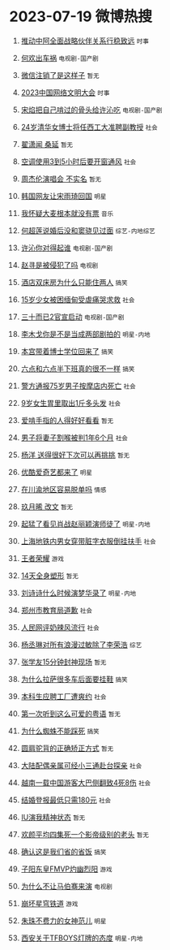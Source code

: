 # 2023-07-19 微博热搜 
1. [推动中阿全面战略伙伴关系行稳致远](https://m.weibo.cn/search?containerid=100103type%3D1%26t%3D10%26q%3D%23%E6%8E%A8%E5%8A%A8%E4%B8%AD%E9%98%BF%E5%85%A8%E9%9D%A2%E6%88%98%E7%95%A5%E4%BC%99%E4%BC%B4%E5%85%B3%E7%B3%BB%E8%A1%8C%E7%A8%B3%E8%87%B4%E8%BF%9C%23&stream_entry_id=51&isnewpage=1&extparam=seat%3D1%26filter_type%3Drealtimehot%26cate%3D10103%26dgr%3D0%26stream_entry_id%3D51%26pos%3D0%26c_type%3D51%26display_time%3D1689697912%26pre_seqid%3D1689697912681027351197&luicode=10000011&lfid=106003type%3D25%26t%3D3%26disable_hot%3D1%26filter_type%3Drealtimehot) `时事` 

2. [何欢出车祸](https://m.weibo.cn/search?containerid=100103type%3D1%26t%3D10%26q%3D%23%E4%BD%95%E6%AC%A2%E5%87%BA%E8%BD%A6%E7%A5%B8%23&stream_entry_id=31&isnewpage=1&extparam=seat%3D1%26lcate%3D5001%26realpos%3D1%26c_type%3D31%26filter_type%3Drealtimehot%26dgr%3D0%26q%3D%2523%25E4%25BD%2595%25E6%25AC%25A2%25E5%2587%25BA%25E8%25BD%25A6%25E7%25A5%25B8%2523%26pos%3D0%26band_rank%3D1%26stream_entry_id%3D31%26cate%3D5001%26flag%3D2%26display_time%3D1689697912%26pre_seqid%3D1689697912681027351197&luicode=10000011&lfid=106003type%3D25%26t%3D3%26disable_hot%3D1%26filter_type%3Drealtimehot) `电视剧-国产剧` 

3. [微信注销了是这样子](https://m.weibo.cn/search?containerid=100103type%3D1%26t%3D10%26q%3D%23%E5%BE%AE%E4%BF%A1%E6%B3%A8%E9%94%80%E4%BA%86%E6%98%AF%E8%BF%99%E6%A0%B7%E5%AD%90%23&stream_entry_id=31&isnewpage=1&extparam=seat%3D1%26lcate%3D5001%26realpos%3D2%26c_type%3D31%26filter_type%3Drealtimehot%26dgr%3D0%26q%3D%2523%25E5%25BE%25AE%25E4%25BF%25A1%25E6%25B3%25A8%25E9%2594%2580%25E4%25BA%2586%25E6%2598%25AF%25E8%25BF%2599%25E6%25A0%25B7%25E5%25AD%2590%2523%26pos%3D1%26band_rank%3D2%26stream_entry_id%3D31%26cate%3D5001%26flag%3D16%26display_time%3D1689697912%26pre_seqid%3D1689697912681027351197&luicode=10000011&lfid=106003type%3D25%26t%3D3%26disable_hot%3D1%26filter_type%3Drealtimehot) `暂无` 

4. [2023中国网络文明大会](https://m.weibo.cn/search?containerid=100103type%3D1%26t%3D10%26q%3D%232023%E4%B8%AD%E5%9B%BD%E7%BD%91%E7%BB%9C%E6%96%87%E6%98%8E%E5%A4%A7%E4%BC%9A%23&stream_entry_id=31&isnewpage=1&extparam=seat%3D1%26lcate%3D5001%26realpos%3D3%26c_type%3D31%26filter_type%3Drealtimehot%26dgr%3D0%26q%3D%25232023%25E4%25B8%25AD%25E5%259B%25BD%25E7%25BD%2591%25E7%25BB%259C%25E6%2596%2587%25E6%2598%258E%25E5%25A4%25A7%25E4%25BC%259A%2523%26pos%3D2%26band_rank%3D3%26stream_entry_id%3D31%26cate%3D5001%26flag%3D0%26display_time%3D1689697912%26pre_seqid%3D1689697912681027351197&luicode=10000011&lfid=106003type%3D25%26t%3D3%26disable_hot%3D1%26filter_type%3Drealtimehot) `时事` 

5. [宋焰把自己啃过的骨头给许沁吃](https://m.weibo.cn/search?containerid=100103type%3D1%26t%3D10%26q%3D%23%E5%AE%8B%E7%84%B0%E6%8A%8A%E8%87%AA%E5%B7%B1%E5%95%83%E8%BF%87%E7%9A%84%E9%AA%A8%E5%A4%B4%E7%BB%99%E8%AE%B8%E6%B2%81%E5%90%83%23&stream_entry_id=31&isnewpage=1&extparam=seat%3D1%26lcate%3D5001%26realpos%3D4%26c_type%3D31%26filter_type%3Drealtimehot%26dgr%3D0%26q%3D%2523%25E5%25AE%258B%25E7%2584%25B0%25E6%258A%258A%25E8%2587%25AA%25E5%25B7%25B1%25E5%2595%2583%25E8%25BF%2587%25E7%259A%2584%25E9%25AA%25A8%25E5%25A4%25B4%25E7%25BB%2599%25E8%25AE%25B8%25E6%25B2%2581%25E5%2590%2583%2523%26pos%3D3%26band_rank%3D4%26stream_entry_id%3D31%26cate%3D5001%26flag%3D0%26display_time%3D1689697912%26pre_seqid%3D1689697912681027351197&luicode=10000011&lfid=106003type%3D25%26t%3D3%26disable_hot%3D1%26filter_type%3Drealtimehot) `电视剧-国产剧` 

6. [24岁清华女博士将任西工大准聘副教授](https://m.weibo.cn/search?containerid=100103type%3D1%26t%3D10%26q%3D%2324%E5%B2%81%E6%B8%85%E5%8D%8E%E5%A5%B3%E5%8D%9A%E5%A3%AB%E5%B0%86%E4%BB%BB%E8%A5%BF%E5%B7%A5%E5%A4%A7%E5%87%86%E8%81%98%E5%89%AF%E6%95%99%E6%8E%88%23&stream_entry_id=31&isnewpage=1&extparam=seat%3D1%26lcate%3D5001%26realpos%3D5%26c_type%3D31%26filter_type%3Drealtimehot%26dgr%3D0%26q%3D%252324%25E5%25B2%2581%25E6%25B8%2585%25E5%258D%258E%25E5%25A5%25B3%25E5%258D%259A%25E5%25A3%25AB%25E5%25B0%2586%25E4%25BB%25BB%25E8%25A5%25BF%25E5%25B7%25A5%25E5%25A4%25A7%25E5%2587%2586%25E8%2581%2598%25E5%2589%25AF%25E6%2595%2599%25E6%258E%2588%2523%26pos%3D4%26band_rank%3D5%26stream_entry_id%3D31%26cate%3D5001%26flag%3D1%26display_time%3D1689697912%26pre_seqid%3D1689697912681027351197&luicode=10000011&lfid=106003type%3D25%26t%3D3%26disable_hot%3D1%26filter_type%3Drealtimehot) `社会` 

7. [翟潇闻 桑延](https://m.weibo.cn/search?containerid=100103type%3D1%26t%3D10%26q%3D%E7%BF%9F%E6%BD%87%E9%97%BB+%E6%A1%91%E5%BB%B6&stream_entry_id=31&isnewpage=1&extparam=seat%3D1%26lcate%3D5001%26realpos%3D6%26c_type%3D31%26filter_type%3Drealtimehot%26dgr%3D0%26q%3D%25E7%25BF%259F%25E6%25BD%2587%25E9%2597%25BB%2520%25E6%25A1%2591%25E5%25BB%25B6%26pos%3D5%26band_rank%3D6%26stream_entry_id%3D31%26cate%3D5001%26flag%3D2%26display_time%3D1689697912%26pre_seqid%3D1689697912681027351197&luicode=10000011&lfid=106003type%3D25%26t%3D3%26disable_hot%3D1%26filter_type%3Drealtimehot) `暂无` 

8. [空调使用3到5小时后要开窗通风](https://m.weibo.cn/search?containerid=100103type%3D1%26t%3D10%26q%3D%23%E7%A9%BA%E8%B0%83%E4%BD%BF%E7%94%A83%E5%88%B05%E5%B0%8F%E6%97%B6%E5%90%8E%E8%A6%81%E5%BC%80%E7%AA%97%E9%80%9A%E9%A3%8E%23&stream_entry_id=31&isnewpage=1&extparam=seat%3D1%26lcate%3D5001%26realpos%3D7%26c_type%3D31%26filter_type%3Drealtimehot%26dgr%3D0%26q%3D%2523%25E7%25A9%25BA%25E8%25B0%2583%25E4%25BD%25BF%25E7%2594%25A83%25E5%2588%25B05%25E5%25B0%258F%25E6%2597%25B6%25E5%2590%258E%25E8%25A6%2581%25E5%25BC%2580%25E7%25AA%2597%25E9%2580%259A%25E9%25A3%258E%2523%26pos%3D6%26band_rank%3D7%26stream_entry_id%3D31%26cate%3D5001%26flag%3D1%26display_time%3D1689697912%26pre_seqid%3D1689697912681027351197&luicode=10000011&lfid=106003type%3D25%26t%3D3%26disable_hot%3D1%26filter_type%3Drealtimehot) `社会` 

9. [周杰伦演唱会 不实名](https://m.weibo.cn/search?containerid=100103type%3D1%26t%3D10%26q%3D%E5%91%A8%E6%9D%B0%E4%BC%A6%E6%BC%94%E5%94%B1%E4%BC%9A+%E4%B8%8D%E5%AE%9E%E5%90%8D&stream_entry_id=31&isnewpage=1&extparam=seat%3D1%26lcate%3D5001%26realpos%3D8%26c_type%3D31%26filter_type%3Drealtimehot%26dgr%3D0%26q%3D%25E5%2591%25A8%25E6%259D%25B0%25E4%25BC%25A6%25E6%25BC%2594%25E5%2594%25B1%25E4%25BC%259A%2520%25E4%25B8%258D%25E5%25AE%259E%25E5%2590%258D%26pos%3D7%26band_rank%3D8%26stream_entry_id%3D31%26cate%3D5001%26flag%3D0%26display_time%3D1689697912%26pre_seqid%3D1689697912681027351197&luicode=10000011&lfid=106003type%3D25%26t%3D3%26disable_hot%3D1%26filter_type%3Drealtimehot) `暂无` 

10. [韩国网友让宋雨琦回国](https://m.weibo.cn/search?containerid=100103type%3D1%26t%3D10%26q%3D%23%E9%9F%A9%E5%9B%BD%E7%BD%91%E5%8F%8B%E8%AE%A9%E5%AE%8B%E9%9B%A8%E7%90%A6%E5%9B%9E%E5%9B%BD%23&stream_entry_id=31&isnewpage=1&extparam=seat%3D1%26lcate%3D5001%26realpos%3D9%26c_type%3D31%26filter_type%3Drealtimehot%26dgr%3D0%26q%3D%2523%25E9%259F%25A9%25E5%259B%25BD%25E7%25BD%2591%25E5%258F%258B%25E8%25AE%25A9%25E5%25AE%258B%25E9%259B%25A8%25E7%2590%25A6%25E5%259B%259E%25E5%259B%25BD%2523%26pos%3D8%26band_rank%3D9%26stream_entry_id%3D31%26cate%3D5001%26flag%3D0%26display_time%3D1689697912%26pre_seqid%3D1689697912681027351197&luicode=10000011&lfid=106003type%3D25%26t%3D3%26disable_hot%3D1%26filter_type%3Drealtimehot) `明星` 

11. [我怀疑大麦根本就没有票](https://m.weibo.cn/search?containerid=100103type%3D1%26t%3D10%26q%3D%23%E6%88%91%E6%80%80%E7%96%91%E5%A4%A7%E9%BA%A6%E6%A0%B9%E6%9C%AC%E5%B0%B1%E6%B2%A1%E6%9C%89%E7%A5%A8%23&stream_entry_id=31&isnewpage=1&extparam=seat%3D1%26lcate%3D5001%26realpos%3D10%26c_type%3D31%26filter_type%3Drealtimehot%26dgr%3D0%26q%3D%2523%25E6%2588%2591%25E6%2580%2580%25E7%2596%2591%25E5%25A4%25A7%25E9%25BA%25A6%25E6%25A0%25B9%25E6%259C%25AC%25E5%25B0%25B1%25E6%25B2%25A1%25E6%259C%2589%25E7%25A5%25A8%2523%26pos%3D9%26band_rank%3D10%26stream_entry_id%3D31%26cate%3D5001%26flag%3D0%26display_time%3D1689697912%26pre_seqid%3D1689697912681027351197&luicode=10000011&lfid=106003type%3D25%26t%3D3%26disable_hot%3D1%26filter_type%3Drealtimehot) `音乐` 

12. [何超莲说婚后没和窦骁见过面](https://m.weibo.cn/search?containerid=100103type%3D1%26t%3D10%26q%3D%23%E4%BD%95%E8%B6%85%E8%8E%B2%E8%AF%B4%E5%A9%9A%E5%90%8E%E6%B2%A1%E5%92%8C%E7%AA%A6%E9%AA%81%E8%A7%81%E8%BF%87%E9%9D%A2%23&stream_entry_id=31&isnewpage=1&extparam=seat%3D1%26lcate%3D5001%26realpos%3D11%26c_type%3D31%26filter_type%3Drealtimehot%26dgr%3D0%26q%3D%2523%25E4%25BD%2595%25E8%25B6%2585%25E8%258E%25B2%25E8%25AF%25B4%25E5%25A9%259A%25E5%2590%258E%25E6%25B2%25A1%25E5%2592%258C%25E7%25AA%25A6%25E9%25AA%2581%25E8%25A7%2581%25E8%25BF%2587%25E9%259D%25A2%2523%26pos%3D10%26band_rank%3D11%26stream_entry_id%3D31%26cate%3D5001%26flag%3D2%26display_time%3D1689697912%26pre_seqid%3D1689697912681027351197&luicode=10000011&lfid=106003type%3D25%26t%3D3%26disable_hot%3D1%26filter_type%3Drealtimehot) `综艺-内地综艺` 

13. [许沁你对得起谁](https://m.weibo.cn/search?containerid=100103type%3D1%26t%3D10%26q%3D%23%E8%AE%B8%E6%B2%81%E4%BD%A0%E5%AF%B9%E5%BE%97%E8%B5%B7%E8%B0%81%23&stream_entry_id=31&isnewpage=1&extparam=seat%3D1%26lcate%3D5001%26realpos%3D12%26c_type%3D31%26filter_type%3Drealtimehot%26dgr%3D0%26q%3D%2523%25E8%25AE%25B8%25E6%25B2%2581%25E4%25BD%25A0%25E5%25AF%25B9%25E5%25BE%2597%25E8%25B5%25B7%25E8%25B0%2581%2523%26pos%3D11%26band_rank%3D12%26stream_entry_id%3D31%26cate%3D5001%26flag%3D1%26display_time%3D1689697912%26pre_seqid%3D1689697912681027351197&luicode=10000011&lfid=106003type%3D25%26t%3D3%26disable_hot%3D1%26filter_type%3Drealtimehot) `电视剧-国产剧` 

14. [赵寻是被侵犯了吗](https://m.weibo.cn/search?containerid=100103type%3D1%26t%3D10%26q%3D%23%E8%B5%B5%E5%AF%BB%E6%98%AF%E8%A2%AB%E4%BE%B5%E7%8A%AF%E4%BA%86%E5%90%97%23&stream_entry_id=31&isnewpage=1&extparam=seat%3D1%26lcate%3D5001%26realpos%3D13%26c_type%3D31%26filter_type%3Drealtimehot%26dgr%3D0%26q%3D%2523%25E8%25B5%25B5%25E5%25AF%25BB%25E6%2598%25AF%25E8%25A2%25AB%25E4%25BE%25B5%25E7%258A%25AF%25E4%25BA%2586%25E5%2590%2597%2523%26pos%3D12%26band_rank%3D13%26stream_entry_id%3D31%26cate%3D5001%26flag%3D1%26display_time%3D1689697912%26pre_seqid%3D1689697912681027351197&luicode=10000011&lfid=106003type%3D25%26t%3D3%26disable_hot%3D1%26filter_type%3Drealtimehot) `电视剧` 

15. [酒店双床房为什么只能住两人](https://m.weibo.cn/search?containerid=100103type%3D1%26t%3D10%26q%3D%23%E9%85%92%E5%BA%97%E5%8F%8C%E5%BA%8A%E6%88%BF%E4%B8%BA%E4%BB%80%E4%B9%88%E5%8F%AA%E8%83%BD%E4%BD%8F%E4%B8%A4%E4%BA%BA%23&stream_entry_id=31&isnewpage=1&extparam=seat%3D1%26lcate%3D5001%26realpos%3D14%26c_type%3D31%26filter_type%3Drealtimehot%26dgr%3D0%26q%3D%2523%25E9%2585%2592%25E5%25BA%2597%25E5%258F%258C%25E5%25BA%258A%25E6%2588%25BF%25E4%25B8%25BA%25E4%25BB%2580%25E4%25B9%2588%25E5%258F%25AA%25E8%2583%25BD%25E4%25BD%258F%25E4%25B8%25A4%25E4%25BA%25BA%2523%26pos%3D13%26band_rank%3D14%26stream_entry_id%3D31%26cate%3D5001%26flag%3D0%26display_time%3D1689697912%26pre_seqid%3D1689697912681027351197&luicode=10000011&lfid=106003type%3D25%26t%3D3%26disable_hot%3D1%26filter_type%3Drealtimehot) `搞笑` 

16. [15岁少女被困缅甸受虐痛哭求救](https://m.weibo.cn/search?containerid=100103type%3D1%26t%3D10%26q%3D%2315%E5%B2%81%E5%B0%91%E5%A5%B3%E8%A2%AB%E5%9B%B0%E7%BC%85%E7%94%B8%E5%8F%97%E8%99%90%E7%97%9B%E5%93%AD%E6%B1%82%E6%95%91%23&stream_entry_id=31&isnewpage=1&extparam=seat%3D1%26lcate%3D5001%26realpos%3D15%26c_type%3D31%26filter_type%3Drealtimehot%26dgr%3D0%26q%3D%252315%25E5%25B2%2581%25E5%25B0%2591%25E5%25A5%25B3%25E8%25A2%25AB%25E5%259B%25B0%25E7%25BC%2585%25E7%2594%25B8%25E5%258F%2597%25E8%2599%2590%25E7%2597%259B%25E5%2593%25AD%25E6%25B1%2582%25E6%2595%2591%2523%26pos%3D14%26band_rank%3D15%26stream_entry_id%3D31%26cate%3D5001%26flag%3D0%26display_time%3D1689697912%26pre_seqid%3D1689697912681027351197&luicode=10000011&lfid=106003type%3D25%26t%3D3%26disable_hot%3D1%26filter_type%3Drealtimehot) `社会` 

17. [三十而已2官宣启动](https://m.weibo.cn/search?containerid=100103type%3D1%26t%3D10%26q%3D%23%E4%B8%89%E5%8D%81%E8%80%8C%E5%B7%B22%E5%AE%98%E5%AE%A3%E5%90%AF%E5%8A%A8%23&stream_entry_id=31&isnewpage=1&extparam=seat%3D1%26lcate%3D5001%26realpos%3D16%26c_type%3D31%26filter_type%3Drealtimehot%26dgr%3D0%26q%3D%2523%25E4%25B8%2589%25E5%258D%2581%25E8%2580%258C%25E5%25B7%25B22%25E5%25AE%2598%25E5%25AE%25A3%25E5%2590%25AF%25E5%258A%25A8%2523%26pos%3D15%26band_rank%3D16%26stream_entry_id%3D31%26cate%3D5001%26flag%3D1%26display_time%3D1689697912%26pre_seqid%3D1689697912681027351197&luicode=10000011&lfid=106003type%3D25%26t%3D3%26disable_hot%3D1%26filter_type%3Drealtimehot) `电视剧-国产剧` 

18. [李木戈你是不是当成两部剧拍的](https://m.weibo.cn/search?containerid=100103type%3D1%26t%3D10%26q%3D%23%E6%9D%8E%E6%9C%A8%E6%88%88%E4%BD%A0%E6%98%AF%E4%B8%8D%E6%98%AF%E5%BD%93%E6%88%90%E4%B8%A4%E9%83%A8%E5%89%A7%E6%8B%8D%E7%9A%84%23&stream_entry_id=31&isnewpage=1&extparam=seat%3D1%26lcate%3D5001%26realpos%3D17%26c_type%3D31%26filter_type%3Drealtimehot%26dgr%3D0%26q%3D%2523%25E6%259D%258E%25E6%259C%25A8%25E6%2588%2588%25E4%25BD%25A0%25E6%2598%25AF%25E4%25B8%258D%25E6%2598%25AF%25E5%25BD%2593%25E6%2588%2590%25E4%25B8%25A4%25E9%2583%25A8%25E5%2589%25A7%25E6%258B%258D%25E7%259A%2584%2523%26pos%3D16%26band_rank%3D17%26stream_entry_id%3D31%26cate%3D5001%26flag%3D0%26display_time%3D1689697912%26pre_seqid%3D1689697912681027351197&luicode=10000011&lfid=106003type%3D25%26t%3D3%26disable_hot%3D1%26filter_type%3Drealtimehot) `明星-内地` 

19. [本宫带着博士学位回来了](https://m.weibo.cn/search?containerid=100103type%3D1%26t%3D10%26q%3D%23%E6%9C%AC%E5%AE%AB%E5%B8%A6%E7%9D%80%E5%8D%9A%E5%A3%AB%E5%AD%A6%E4%BD%8D%E5%9B%9E%E6%9D%A5%E4%BA%86%23&stream_entry_id=31&isnewpage=1&extparam=seat%3D1%26lcate%3D5001%26realpos%3D18%26c_type%3D31%26filter_type%3Drealtimehot%26dgr%3D0%26q%3D%2523%25E6%259C%25AC%25E5%25AE%25AB%25E5%25B8%25A6%25E7%259D%2580%25E5%258D%259A%25E5%25A3%25AB%25E5%25AD%25A6%25E4%25BD%258D%25E5%259B%259E%25E6%259D%25A5%25E4%25BA%2586%2523%26pos%3D17%26band_rank%3D18%26stream_entry_id%3D31%26cate%3D5001%26flag%3D1%26display_time%3D1689697912%26pre_seqid%3D1689697912681027351197&luicode=10000011&lfid=106003type%3D25%26t%3D3%26disable_hot%3D1%26filter_type%3Drealtimehot) `搞笑` 

20. [六点和六点半下班真的很不一样](https://m.weibo.cn/search?containerid=100103type%3D1%26t%3D10%26q%3D%23%E5%85%AD%E7%82%B9%E5%92%8C%E5%85%AD%E7%82%B9%E5%8D%8A%E4%B8%8B%E7%8F%AD%E7%9C%9F%E7%9A%84%E5%BE%88%E4%B8%8D%E4%B8%80%E6%A0%B7%23&stream_entry_id=31&isnewpage=1&extparam=seat%3D1%26lcate%3D5001%26realpos%3D19%26c_type%3D31%26filter_type%3Drealtimehot%26dgr%3D0%26q%3D%2523%25E5%2585%25AD%25E7%2582%25B9%25E5%2592%258C%25E5%2585%25AD%25E7%2582%25B9%25E5%258D%258A%25E4%25B8%258B%25E7%258F%25AD%25E7%259C%259F%25E7%259A%2584%25E5%25BE%2588%25E4%25B8%258D%25E4%25B8%2580%25E6%25A0%25B7%2523%26pos%3D18%26band_rank%3D19%26stream_entry_id%3D31%26cate%3D5001%26flag%3D0%26display_time%3D1689697912%26pre_seqid%3D1689697912681027351197&luicode=10000011&lfid=106003type%3D25%26t%3D3%26disable_hot%3D1%26filter_type%3Drealtimehot) `搞笑` 

21. [警方通报75岁男子按摩店内死亡](https://m.weibo.cn/search?containerid=100103type%3D1%26t%3D10%26q%3D%23%E8%AD%A6%E6%96%B9%E9%80%9A%E6%8A%A575%E5%B2%81%E7%94%B7%E5%AD%90%E6%8C%89%E6%91%A9%E5%BA%97%E5%86%85%E6%AD%BB%E4%BA%A1%23&stream_entry_id=31&isnewpage=1&extparam=seat%3D1%26lcate%3D5001%26realpos%3D20%26c_type%3D31%26filter_type%3Drealtimehot%26dgr%3D0%26q%3D%2523%25E8%25AD%25A6%25E6%2596%25B9%25E9%2580%259A%25E6%258A%25A575%25E5%25B2%2581%25E7%2594%25B7%25E5%25AD%2590%25E6%258C%2589%25E6%2591%25A9%25E5%25BA%2597%25E5%2586%2585%25E6%25AD%25BB%25E4%25BA%25A1%2523%26pos%3D19%26band_rank%3D20%26stream_entry_id%3D31%26cate%3D5001%26flag%3D0%26display_time%3D1689697912%26pre_seqid%3D1689697912681027351197&luicode=10000011&lfid=106003type%3D25%26t%3D3%26disable_hot%3D1%26filter_type%3Drealtimehot) `社会` 

22. [9岁女生胃里取出1斤多头发](https://m.weibo.cn/search?containerid=100103type%3D1%26t%3D10%26q%3D%239%E5%B2%81%E5%A5%B3%E7%94%9F%E8%83%83%E9%87%8C%E5%8F%96%E5%87%BA1%E6%96%A4%E5%A4%9A%E5%A4%B4%E5%8F%91%23&stream_entry_id=31&isnewpage=1&extparam=seat%3D1%26lcate%3D5001%26realpos%3D21%26c_type%3D31%26filter_type%3Drealtimehot%26dgr%3D0%26q%3D%25239%25E5%25B2%2581%25E5%25A5%25B3%25E7%2594%259F%25E8%2583%2583%25E9%2587%258C%25E5%258F%2596%25E5%2587%25BA1%25E6%2596%25A4%25E5%25A4%259A%25E5%25A4%25B4%25E5%258F%2591%2523%26pos%3D20%26band_rank%3D21%26stream_entry_id%3D31%26cate%3D5001%26flag%3D0%26display_time%3D1689697912%26pre_seqid%3D1689697912681027351197&luicode=10000011&lfid=106003type%3D25%26t%3D3%26disable_hot%3D1%26filter_type%3Drealtimehot) `社会` 

23. [爱啃手指的人得好好看看](https://m.weibo.cn/search?containerid=100103type%3D1%26t%3D10%26q%3D%E7%88%B1%E5%95%83%E6%89%8B%E6%8C%87%E7%9A%84%E4%BA%BA%E5%BE%97%E5%A5%BD%E5%A5%BD%E7%9C%8B%E7%9C%8B&stream_entry_id=31&isnewpage=1&extparam=seat%3D1%26lcate%3D5001%26realpos%3D22%26c_type%3D31%26filter_type%3Drealtimehot%26dgr%3D0%26q%3D%25E7%2588%25B1%25E5%2595%2583%25E6%2589%258B%25E6%258C%2587%25E7%259A%2584%25E4%25BA%25BA%25E5%25BE%2597%25E5%25A5%25BD%25E5%25A5%25BD%25E7%259C%258B%25E7%259C%258B%26pos%3D21%26band_rank%3D22%26stream_entry_id%3D31%26cate%3D5001%26flag%3D1%26display_time%3D1689697912%26pre_seqid%3D1689697912681027351197&luicode=10000011&lfid=106003type%3D25%26t%3D3%26disable_hot%3D1%26filter_type%3Drealtimehot) `暂无` 

24. [男子将妻子割喉被判1年6个月](https://m.weibo.cn/search?containerid=100103type%3D1%26t%3D10%26q%3D%23%E7%94%B7%E5%AD%90%E5%B0%86%E5%A6%BB%E5%AD%90%E5%89%B2%E5%96%89%E8%A2%AB%E5%88%A41%E5%B9%B46%E4%B8%AA%E6%9C%88%23&stream_entry_id=31&isnewpage=1&extparam=seat%3D1%26lcate%3D5001%26realpos%3D23%26c_type%3D31%26filter_type%3Drealtimehot%26dgr%3D0%26q%3D%2523%25E7%2594%25B7%25E5%25AD%2590%25E5%25B0%2586%25E5%25A6%25BB%25E5%25AD%2590%25E5%2589%25B2%25E5%2596%2589%25E8%25A2%25AB%25E5%2588%25A41%25E5%25B9%25B46%25E4%25B8%25AA%25E6%259C%2588%2523%26pos%3D22%26band_rank%3D23%26stream_entry_id%3D31%26cate%3D5001%26flag%3D0%26display_time%3D1689697912%26pre_seqid%3D1689697912681027351197&luicode=10000011&lfid=106003type%3D25%26t%3D3%26disable_hot%3D1%26filter_type%3Drealtimehot) `社会` 

25. [杨洋 送得很好下次可以再挑挑](https://m.weibo.cn/search?containerid=100103type%3D1%26t%3D10%26q%3D%E6%9D%A8%E6%B4%8B+%E9%80%81%E5%BE%97%E5%BE%88%E5%A5%BD%E4%B8%8B%E6%AC%A1%E5%8F%AF%E4%BB%A5%E5%86%8D%E6%8C%91%E6%8C%91&stream_entry_id=31&isnewpage=1&extparam=seat%3D1%26lcate%3D5001%26realpos%3D24%26c_type%3D31%26filter_type%3Drealtimehot%26dgr%3D0%26q%3D%25E6%259D%25A8%25E6%25B4%258B%2520%25E9%2580%2581%25E5%25BE%2597%25E5%25BE%2588%25E5%25A5%25BD%25E4%25B8%258B%25E6%25AC%25A1%25E5%258F%25AF%25E4%25BB%25A5%25E5%2586%258D%25E6%258C%2591%25E6%258C%2591%26pos%3D23%26band_rank%3D24%26stream_entry_id%3D31%26cate%3D5001%26flag%3D0%26display_time%3D1689697912%26pre_seqid%3D1689697912681027351197&luicode=10000011&lfid=106003type%3D25%26t%3D3%26disable_hot%3D1%26filter_type%3Drealtimehot) `暂无` 

26. [优酷爱奇艺都来了](https://m.weibo.cn/search?containerid=100103type%3D1%26t%3D10%26q%3D%23%E4%BC%98%E9%85%B7%E7%88%B1%E5%A5%87%E8%89%BA%E9%83%BD%E6%9D%A5%E4%BA%86%23&stream_entry_id=31&isnewpage=1&extparam=seat%3D1%26lcate%3D5001%26realpos%3D25%26c_type%3D31%26filter_type%3Drealtimehot%26dgr%3D0%26q%3D%2523%25E4%25BC%2598%25E9%2585%25B7%25E7%2588%25B1%25E5%25A5%2587%25E8%2589%25BA%25E9%2583%25BD%25E6%259D%25A5%25E4%25BA%2586%2523%26pos%3D24%26band_rank%3D25%26stream_entry_id%3D31%26cate%3D5001%26flag%3D0%26display_time%3D1689697912%26pre_seqid%3D1689697912681027351197&luicode=10000011&lfid=106003type%3D25%26t%3D3%26disable_hot%3D1%26filter_type%3Drealtimehot) `明星` 

27. [在川渝地区容易脱单吗](https://m.weibo.cn/search?containerid=100103type%3D1%26t%3D10%26q%3D%23%E5%9C%A8%E5%B7%9D%E6%B8%9D%E5%9C%B0%E5%8C%BA%E5%AE%B9%E6%98%93%E8%84%B1%E5%8D%95%E5%90%97%23&stream_entry_id=31&isnewpage=1&extparam=seat%3D1%26lcate%3D5001%26realpos%3D26%26c_type%3D31%26filter_type%3Drealtimehot%26dgr%3D0%26q%3D%2523%25E5%259C%25A8%25E5%25B7%259D%25E6%25B8%259D%25E5%259C%25B0%25E5%258C%25BA%25E5%25AE%25B9%25E6%2598%2593%25E8%2584%25B1%25E5%258D%2595%25E5%2590%2597%2523%26pos%3D25%26band_rank%3D26%26stream_entry_id%3D31%26cate%3D5001%26flag%3D1%26display_time%3D1689697912%26pre_seqid%3D1689697912681027351197&luicode=10000011&lfid=106003type%3D25%26t%3D3%26disable_hot%3D1%26filter_type%3Drealtimehot) `情感` 

28. [玖月晞 改文](https://m.weibo.cn/search?containerid=100103type%3D1%26t%3D10%26q%3D%E7%8E%96%E6%9C%88%E6%99%9E+%E6%94%B9%E6%96%87&stream_entry_id=31&isnewpage=1&extparam=seat%3D1%26lcate%3D5001%26realpos%3D27%26c_type%3D31%26filter_type%3Drealtimehot%26dgr%3D0%26q%3D%25E7%258E%2596%25E6%259C%2588%25E6%2599%259E%2520%25E6%2594%25B9%25E6%2596%2587%26pos%3D26%26band_rank%3D27%26stream_entry_id%3D31%26cate%3D5001%26flag%3D0%26display_time%3D1689697912%26pre_seqid%3D1689697912681027351197&luicode=10000011&lfid=106003type%3D25%26t%3D3%26disable_hot%3D1%26filter_type%3Drealtimehot) `暂无` 

29. [起猛了看见肖战赵丽颖演师徒了](https://m.weibo.cn/search?containerid=100103type%3D1%26t%3D10%26q%3D%23%E8%B5%B7%E7%8C%9B%E4%BA%86%E7%9C%8B%E8%A7%81%E8%82%96%E6%88%98%E8%B5%B5%E4%B8%BD%E9%A2%96%E6%BC%94%E5%B8%88%E5%BE%92%E4%BA%86%23&stream_entry_id=31&isnewpage=1&extparam=seat%3D1%26lcate%3D5001%26realpos%3D28%26c_type%3D31%26filter_type%3Drealtimehot%26dgr%3D0%26q%3D%2523%25E8%25B5%25B7%25E7%258C%259B%25E4%25BA%2586%25E7%259C%258B%25E8%25A7%2581%25E8%2582%2596%25E6%2588%2598%25E8%25B5%25B5%25E4%25B8%25BD%25E9%25A2%2596%25E6%25BC%2594%25E5%25B8%2588%25E5%25BE%2592%25E4%25BA%2586%2523%26pos%3D27%26band_rank%3D28%26stream_entry_id%3D31%26cate%3D5001%26flag%3D0%26display_time%3D1689697912%26pre_seqid%3D1689697912681027351197&luicode=10000011&lfid=106003type%3D25%26t%3D3%26disable_hot%3D1%26filter_type%3Drealtimehot) `明星-内地` 

30. [上海地铁内男女穿带脏字衣服倒挂扶手](https://m.weibo.cn/search?containerid=100103type%3D1%26t%3D10%26q%3D%23%E4%B8%8A%E6%B5%B7%E5%9C%B0%E9%93%81%E5%86%85%E7%94%B7%E5%A5%B3%E7%A9%BF%E5%B8%A6%E8%84%8F%E5%AD%97%E8%A1%A3%E6%9C%8D%E5%80%92%E6%8C%82%E6%89%B6%E6%89%8B%23&stream_entry_id=31&isnewpage=1&extparam=seat%3D1%26lcate%3D5001%26realpos%3D29%26c_type%3D31%26filter_type%3Drealtimehot%26dgr%3D0%26q%3D%2523%25E4%25B8%258A%25E6%25B5%25B7%25E5%259C%25B0%25E9%2593%2581%25E5%2586%2585%25E7%2594%25B7%25E5%25A5%25B3%25E7%25A9%25BF%25E5%25B8%25A6%25E8%2584%258F%25E5%25AD%2597%25E8%25A1%25A3%25E6%259C%258D%25E5%2580%2592%25E6%258C%2582%25E6%2589%25B6%25E6%2589%258B%2523%26pos%3D28%26band_rank%3D29%26stream_entry_id%3D31%26cate%3D5001%26flag%3D0%26display_time%3D1689697912%26pre_seqid%3D1689697912681027351197&luicode=10000011&lfid=106003type%3D25%26t%3D3%26disable_hot%3D1%26filter_type%3Drealtimehot) `社会` 

31. [王者荣耀](https://m.weibo.cn/search?containerid=100103type%3D1%26t%3D10%26q%3D%E7%8E%8B%E8%80%85%E8%8D%A3%E8%80%80&stream_entry_id=31&isnewpage=1&extparam=seat%3D1%26lcate%3D5001%26realpos%3D30%26c_type%3D31%26filter_type%3Drealtimehot%26dgr%3D0%26q%3D%25E7%258E%258B%25E8%2580%2585%25E8%258D%25A3%25E8%2580%2580%26pos%3D29%26band_rank%3D30%26stream_entry_id%3D31%26cate%3D5001%26flag%3D1%26display_time%3D1689697912%26pre_seqid%3D1689697912681027351197&luicode=10000011&lfid=106003type%3D25%26t%3D3%26disable_hot%3D1%26filter_type%3Drealtimehot) `游戏` 

32. [14天全身塑形](https://m.weibo.cn/search?containerid=100103type%3D1%26t%3D10%26q%3D14%E5%A4%A9%E5%85%A8%E8%BA%AB%E5%A1%91%E5%BD%A2&stream_entry_id=31&isnewpage=1&extparam=seat%3D1%26lcate%3D5001%26realpos%3D31%26c_type%3D31%26filter_type%3Drealtimehot%26dgr%3D0%26q%3D14%25E5%25A4%25A9%25E5%2585%25A8%25E8%25BA%25AB%25E5%25A1%2591%25E5%25BD%25A2%26pos%3D30%26band_rank%3D31%26stream_entry_id%3D31%26cate%3D5001%26flag%3D1%26display_time%3D1689697912%26pre_seqid%3D1689697912681027351197&luicode=10000011&lfid=106003type%3D25%26t%3D3%26disable_hot%3D1%26filter_type%3Drealtimehot) `暂无` 

33. [刘诗诗什么时候演梦华录了](https://m.weibo.cn/search?containerid=100103type%3D1%26t%3D10%26q%3D%23%E5%88%98%E8%AF%97%E8%AF%97%E4%BB%80%E4%B9%88%E6%97%B6%E5%80%99%E6%BC%94%E6%A2%A6%E5%8D%8E%E5%BD%95%E4%BA%86%23&stream_entry_id=31&isnewpage=1&extparam=seat%3D1%26lcate%3D5001%26realpos%3D32%26c_type%3D31%26filter_type%3Drealtimehot%26dgr%3D0%26q%3D%2523%25E5%2588%2598%25E8%25AF%2597%25E8%25AF%2597%25E4%25BB%2580%25E4%25B9%2588%25E6%2597%25B6%25E5%2580%2599%25E6%25BC%2594%25E6%25A2%25A6%25E5%258D%258E%25E5%25BD%2595%25E4%25BA%2586%2523%26pos%3D31%26band_rank%3D32%26stream_entry_id%3D31%26cate%3D5001%26flag%3D0%26display_time%3D1689697912%26pre_seqid%3D1689697912681027351197&luicode=10000011&lfid=106003type%3D25%26t%3D3%26disable_hot%3D1%26filter_type%3Drealtimehot) `明星-内地` 

34. [郑州市教育局道歉](https://m.weibo.cn/search?containerid=100103type%3D1%26t%3D10%26q%3D%23%E9%83%91%E5%B7%9E%E5%B8%82%E6%95%99%E8%82%B2%E5%B1%80%E9%81%93%E6%AD%89%23&stream_entry_id=31&isnewpage=1&extparam=seat%3D1%26lcate%3D5001%26realpos%3D33%26c_type%3D31%26filter_type%3Drealtimehot%26dgr%3D0%26q%3D%2523%25E9%2583%2591%25E5%25B7%259E%25E5%25B8%2582%25E6%2595%2599%25E8%2582%25B2%25E5%25B1%2580%25E9%2581%2593%25E6%25AD%2589%2523%26pos%3D32%26band_rank%3D33%26stream_entry_id%3D31%26cate%3D5001%26flag%3D0%26display_time%3D1689697912%26pre_seqid%3D1689697912681027351197&luicode=10000011&lfid=106003type%3D25%26t%3D3%26disable_hot%3D1%26filter_type%3Drealtimehot) `社会` 

35. [人民网评奶辣风流行](https://m.weibo.cn/search?containerid=100103type%3D1%26t%3D10%26q%3D%23%E4%BA%BA%E6%B0%91%E7%BD%91%E8%AF%84%E5%A5%B6%E8%BE%A3%E9%A3%8E%E6%B5%81%E8%A1%8C%23&stream_entry_id=31&isnewpage=1&extparam=seat%3D1%26lcate%3D5001%26realpos%3D34%26c_type%3D31%26filter_type%3Drealtimehot%26dgr%3D0%26q%3D%2523%25E4%25BA%25BA%25E6%25B0%2591%25E7%25BD%2591%25E8%25AF%2584%25E5%25A5%25B6%25E8%25BE%25A3%25E9%25A3%258E%25E6%25B5%2581%25E8%25A1%258C%2523%26pos%3D33%26band_rank%3D34%26stream_entry_id%3D31%26cate%3D5001%26flag%3D0%26display_time%3D1689697912%26pre_seqid%3D1689697912681027351197&luicode=10000011&lfid=106003type%3D25%26t%3D3%26disable_hot%3D1%26filter_type%3Drealtimehot) `社会` 

36. [杨丞琳对所有浪漫过敏除了李荣浩](https://m.weibo.cn/search?containerid=100103type%3D1%26t%3D10%26q%3D%23%E6%9D%A8%E4%B8%9E%E7%90%B3%E5%AF%B9%E6%89%80%E6%9C%89%E6%B5%AA%E6%BC%AB%E8%BF%87%E6%95%8F%E9%99%A4%E4%BA%86%E6%9D%8E%E8%8D%A3%E6%B5%A9%23&stream_entry_id=31&isnewpage=1&extparam=seat%3D1%26lcate%3D5001%26realpos%3D35%26c_type%3D31%26filter_type%3Drealtimehot%26dgr%3D0%26q%3D%2523%25E6%259D%25A8%25E4%25B8%259E%25E7%2590%25B3%25E5%25AF%25B9%25E6%2589%2580%25E6%259C%2589%25E6%25B5%25AA%25E6%25BC%25AB%25E8%25BF%2587%25E6%2595%258F%25E9%2599%25A4%25E4%25BA%2586%25E6%259D%258E%25E8%258D%25A3%25E6%25B5%25A9%2523%26pos%3D34%26band_rank%3D35%26stream_entry_id%3D31%26cate%3D5001%26flag%3D1%26display_time%3D1689697912%26pre_seqid%3D1689697912681027351197&luicode=10000011&lfid=106003type%3D25%26t%3D3%26disable_hot%3D1%26filter_type%3Drealtimehot) `综艺` 

37. [张学友15分钟封神现场](https://m.weibo.cn/search?containerid=100103type%3D1%26t%3D10%26q%3D%E5%BC%A0%E5%AD%A6%E5%8F%8B15%E5%88%86%E9%92%9F%E5%B0%81%E7%A5%9E%E7%8E%B0%E5%9C%BA&stream_entry_id=31&isnewpage=1&extparam=seat%3D1%26lcate%3D5001%26realpos%3D36%26c_type%3D31%26filter_type%3Drealtimehot%26dgr%3D0%26q%3D%25E5%25BC%25A0%25E5%25AD%25A6%25E5%258F%258B15%25E5%2588%2586%25E9%2592%259F%25E5%25B0%2581%25E7%25A5%259E%25E7%258E%25B0%25E5%259C%25BA%26pos%3D35%26band_rank%3D36%26stream_entry_id%3D31%26cate%3D5001%26flag%3D1%26display_time%3D1689697912%26pre_seqid%3D1689697912681027351197&luicode=10000011&lfid=106003type%3D25%26t%3D3%26disable_hot%3D1%26filter_type%3Drealtimehot) `暂无` 

38. [为什么拉萨很多车后面要挂鞋](https://m.weibo.cn/search?containerid=100103type%3D1%26t%3D10%26q%3D%23%E4%B8%BA%E4%BB%80%E4%B9%88%E6%8B%89%E8%90%A8%E5%BE%88%E5%A4%9A%E8%BD%A6%E5%90%8E%E9%9D%A2%E8%A6%81%E6%8C%82%E9%9E%8B%23&stream_entry_id=31&isnewpage=1&extparam=seat%3D1%26lcate%3D5001%26realpos%3D37%26c_type%3D31%26filter_type%3Drealtimehot%26dgr%3D0%26q%3D%2523%25E4%25B8%25BA%25E4%25BB%2580%25E4%25B9%2588%25E6%258B%2589%25E8%2590%25A8%25E5%25BE%2588%25E5%25A4%259A%25E8%25BD%25A6%25E5%2590%258E%25E9%259D%25A2%25E8%25A6%2581%25E6%258C%2582%25E9%259E%258B%2523%26pos%3D36%26band_rank%3D37%26stream_entry_id%3D31%26cate%3D5001%26flag%3D0%26display_time%3D1689697912%26pre_seqid%3D1689697912681027351197&luicode=10000011&lfid=106003type%3D25%26t%3D3%26disable_hot%3D1%26filter_type%3Drealtimehot) `搞笑` 

39. [本科生应聘工厂遭爽约](https://m.weibo.cn/search?containerid=100103type%3D1%26t%3D10%26q%3D%23%E6%9C%AC%E7%A7%91%E7%94%9F%E5%BA%94%E8%81%98%E5%B7%A5%E5%8E%82%E9%81%AD%E7%88%BD%E7%BA%A6%23&stream_entry_id=31&isnewpage=1&extparam=seat%3D1%26lcate%3D5001%26realpos%3D38%26c_type%3D31%26filter_type%3Drealtimehot%26dgr%3D0%26q%3D%2523%25E6%259C%25AC%25E7%25A7%2591%25E7%2594%259F%25E5%25BA%2594%25E8%2581%2598%25E5%25B7%25A5%25E5%258E%2582%25E9%2581%25AD%25E7%2588%25BD%25E7%25BA%25A6%2523%26pos%3D37%26band_rank%3D38%26stream_entry_id%3D31%26cate%3D5001%26flag%3D0%26display_time%3D1689697912%26pre_seqid%3D1689697912681027351197&luicode=10000011&lfid=106003type%3D25%26t%3D3%26disable_hot%3D1%26filter_type%3Drealtimehot) `社会` 

40. [第一次听到这么可爱的粤语](https://m.weibo.cn/search?containerid=100103type%3D1%26t%3D10%26q%3D%E7%AC%AC%E4%B8%80%E6%AC%A1%E5%90%AC%E5%88%B0%E8%BF%99%E4%B9%88%E5%8F%AF%E7%88%B1%E7%9A%84%E7%B2%A4%E8%AF%AD&stream_entry_id=31&isnewpage=1&extparam=seat%3D1%26lcate%3D5001%26realpos%3D39%26c_type%3D31%26filter_type%3Drealtimehot%26dgr%3D0%26q%3D%25E7%25AC%25AC%25E4%25B8%2580%25E6%25AC%25A1%25E5%2590%25AC%25E5%2588%25B0%25E8%25BF%2599%25E4%25B9%2588%25E5%258F%25AF%25E7%2588%25B1%25E7%259A%2584%25E7%25B2%25A4%25E8%25AF%25AD%26pos%3D38%26band_rank%3D39%26stream_entry_id%3D31%26cate%3D5001%26flag%3D0%26display_time%3D1689697912%26pre_seqid%3D1689697912681027351197&luicode=10000011&lfid=106003type%3D25%26t%3D3%26disable_hot%3D1%26filter_type%3Drealtimehot) `暂无` 

41. [为什么蜘蛛不能踩死](https://m.weibo.cn/search?containerid=100103type%3D1%26t%3D10%26q%3D%23%E4%B8%BA%E4%BB%80%E4%B9%88%E8%9C%98%E8%9B%9B%E4%B8%8D%E8%83%BD%E8%B8%A9%E6%AD%BB%23&stream_entry_id=31&isnewpage=1&extparam=seat%3D1%26lcate%3D5001%26realpos%3D40%26c_type%3D31%26filter_type%3Drealtimehot%26dgr%3D0%26q%3D%2523%25E4%25B8%25BA%25E4%25BB%2580%25E4%25B9%2588%25E8%259C%2598%25E8%259B%259B%25E4%25B8%258D%25E8%2583%25BD%25E8%25B8%25A9%25E6%25AD%25BB%2523%26pos%3D39%26band_rank%3D40%26stream_entry_id%3D31%26cate%3D5001%26flag%3D0%26display_time%3D1689697912%26pre_seqid%3D1689697912681027351197&luicode=10000011&lfid=106003type%3D25%26t%3D3%26disable_hot%3D1%26filter_type%3Drealtimehot) `搞笑` 

42. [圆肩驼背的正确矫正方式](https://m.weibo.cn/search?containerid=100103type%3D1%26t%3D10%26q%3D%E5%9C%86%E8%82%A9%E9%A9%BC%E8%83%8C%E7%9A%84%E6%AD%A3%E7%A1%AE%E7%9F%AB%E6%AD%A3%E6%96%B9%E5%BC%8F&stream_entry_id=31&isnewpage=1&extparam=seat%3D1%26lcate%3D5001%26realpos%3D41%26c_type%3D31%26filter_type%3Drealtimehot%26dgr%3D0%26q%3D%25E5%259C%2586%25E8%2582%25A9%25E9%25A9%25BC%25E8%2583%258C%25E7%259A%2584%25E6%25AD%25A3%25E7%25A1%25AE%25E7%259F%25AB%25E6%25AD%25A3%25E6%2596%25B9%25E5%25BC%258F%26pos%3D40%26band_rank%3D41%26stream_entry_id%3D31%26cate%3D5001%26flag%3D0%26display_time%3D1689697912%26pre_seqid%3D1689697912681027351197&luicode=10000011&lfid=106003type%3D25%26t%3D3%26disable_hot%3D1%26filter_type%3Drealtimehot) `暂无` 

43. [大陆配偶亲属可经小三通赴台探亲](https://m.weibo.cn/search?containerid=100103type%3D1%26t%3D10%26q%3D%23%E5%A4%A7%E9%99%86%E9%85%8D%E5%81%B6%E4%BA%B2%E5%B1%9E%E5%8F%AF%E7%BB%8F%E5%B0%8F%E4%B8%89%E9%80%9A%E8%B5%B4%E5%8F%B0%E6%8E%A2%E4%BA%B2%23&stream_entry_id=31&isnewpage=1&extparam=seat%3D1%26lcate%3D5001%26realpos%3D42%26c_type%3D31%26filter_type%3Drealtimehot%26dgr%3D0%26q%3D%2523%25E5%25A4%25A7%25E9%2599%2586%25E9%2585%258D%25E5%2581%25B6%25E4%25BA%25B2%25E5%25B1%259E%25E5%258F%25AF%25E7%25BB%258F%25E5%25B0%258F%25E4%25B8%2589%25E9%2580%259A%25E8%25B5%25B4%25E5%258F%25B0%25E6%258E%25A2%25E4%25BA%25B2%2523%26pos%3D41%26band_rank%3D42%26stream_entry_id%3D31%26cate%3D5001%26flag%3D0%26display_time%3D1689697912%26pre_seqid%3D1689697912681027351197&luicode=10000011&lfid=106003type%3D25%26t%3D3%26disable_hot%3D1%26filter_type%3Drealtimehot) `社会` 

44. [越南一载中国游客大巴侧翻致4死8伤](https://m.weibo.cn/search?containerid=100103type%3D1%26t%3D10%26q%3D%23%E8%B6%8A%E5%8D%97%E4%B8%80%E8%BD%BD%E4%B8%AD%E5%9B%BD%E6%B8%B8%E5%AE%A2%E5%A4%A7%E5%B7%B4%E4%BE%A7%E7%BF%BB%E8%87%B44%E6%AD%BB8%E4%BC%A4%23&stream_entry_id=31&isnewpage=1&extparam=seat%3D1%26lcate%3D5001%26realpos%3D43%26c_type%3D31%26filter_type%3Drealtimehot%26dgr%3D0%26q%3D%2523%25E8%25B6%258A%25E5%258D%2597%25E4%25B8%2580%25E8%25BD%25BD%25E4%25B8%25AD%25E5%259B%25BD%25E6%25B8%25B8%25E5%25AE%25A2%25E5%25A4%25A7%25E5%25B7%25B4%25E4%25BE%25A7%25E7%25BF%25BB%25E8%2587%25B44%25E6%25AD%25BB8%25E4%25BC%25A4%2523%26pos%3D42%26band_rank%3D43%26stream_entry_id%3D31%26cate%3D5001%26flag%3D0%26display_time%3D1689697912%26pre_seqid%3D1689697912681027351197&luicode=10000011&lfid=106003type%3D25%26t%3D3%26disable_hot%3D1%26filter_type%3Drealtimehot) `社会` 

45. [结婚登报最低只需180元](https://m.weibo.cn/search?containerid=100103type%3D1%26t%3D10%26q%3D%23%E7%BB%93%E5%A9%9A%E7%99%BB%E6%8A%A5%E6%9C%80%E4%BD%8E%E5%8F%AA%E9%9C%80180%E5%85%83%23&stream_entry_id=31&isnewpage=1&extparam=seat%3D1%26lcate%3D5001%26realpos%3D44%26c_type%3D31%26filter_type%3Drealtimehot%26dgr%3D0%26q%3D%2523%25E7%25BB%2593%25E5%25A9%259A%25E7%2599%25BB%25E6%258A%25A5%25E6%259C%2580%25E4%25BD%258E%25E5%258F%25AA%25E9%259C%2580180%25E5%2585%2583%2523%26pos%3D43%26band_rank%3D44%26stream_entry_id%3D31%26cate%3D5001%26flag%3D1%26display_time%3D1689697912%26pre_seqid%3D1689697912681027351197&luicode=10000011&lfid=106003type%3D25%26t%3D3%26disable_hot%3D1%26filter_type%3Drealtimehot) `社会` 

46. [IU演我精神状态](https://m.weibo.cn/search?containerid=100103type%3D1%26t%3D10%26q%3DIU%E6%BC%94%E6%88%91%E7%B2%BE%E7%A5%9E%E7%8A%B6%E6%80%81&stream_entry_id=31&isnewpage=1&extparam=seat%3D1%26lcate%3D5001%26realpos%3D45%26c_type%3D31%26filter_type%3Drealtimehot%26dgr%3D0%26q%3DIU%25E6%25BC%2594%25E6%2588%2591%25E7%25B2%25BE%25E7%25A5%259E%25E7%258A%25B6%25E6%2580%2581%26pos%3D44%26band_rank%3D45%26stream_entry_id%3D31%26cate%3D5001%26flag%3D0%26display_time%3D1689697912%26pre_seqid%3D1689697912681027351197&luicode=10000011&lfid=106003type%3D25%26t%3D3%26disable_hot%3D1%26filter_type%3Drealtimehot) `暂无` 

47. [欢颜平均四集死一个影帝级别的老头](https://m.weibo.cn/search?containerid=100103type%3D1%26t%3D10%26q%3D%E6%AC%A2%E9%A2%9C%E5%B9%B3%E5%9D%87%E5%9B%9B%E9%9B%86%E6%AD%BB%E4%B8%80%E4%B8%AA%E5%BD%B1%E5%B8%9D%E7%BA%A7%E5%88%AB%E7%9A%84%E8%80%81%E5%A4%B4&stream_entry_id=31&isnewpage=1&extparam=seat%3D1%26lcate%3D5001%26realpos%3D46%26c_type%3D31%26filter_type%3Drealtimehot%26dgr%3D0%26q%3D%25E6%25AC%25A2%25E9%25A2%259C%25E5%25B9%25B3%25E5%259D%2587%25E5%259B%259B%25E9%259B%2586%25E6%25AD%25BB%25E4%25B8%2580%25E4%25B8%25AA%25E5%25BD%25B1%25E5%25B8%259D%25E7%25BA%25A7%25E5%2588%25AB%25E7%259A%2584%25E8%2580%2581%25E5%25A4%25B4%26pos%3D45%26band_rank%3D46%26stream_entry_id%3D31%26cate%3D5001%26flag%3D0%26display_time%3D1689697912%26pre_seqid%3D1689697912681027351197&luicode=10000011&lfid=106003type%3D25%26t%3D3%26disable_hot%3D1%26filter_type%3Drealtimehot) `暂无` 

48. [确认这是我们省的省饭](https://m.weibo.cn/search?containerid=100103type%3D1%26t%3D10%26q%3D%23%E7%A1%AE%E8%AE%A4%E8%BF%99%E6%98%AF%E6%88%91%E4%BB%AC%E7%9C%81%E7%9A%84%E7%9C%81%E9%A5%AD%23&stream_entry_id=31&isnewpage=1&extparam=seat%3D1%26lcate%3D5001%26realpos%3D47%26c_type%3D31%26filter_type%3Drealtimehot%26dgr%3D0%26q%3D%2523%25E7%25A1%25AE%25E8%25AE%25A4%25E8%25BF%2599%25E6%2598%25AF%25E6%2588%2591%25E4%25BB%25AC%25E7%259C%2581%25E7%259A%2584%25E7%259C%2581%25E9%25A5%25AD%2523%26pos%3D46%26band_rank%3D47%26stream_entry_id%3D31%26cate%3D5001%26flag%3D0%26display_time%3D1689697912%26pre_seqid%3D1689697912681027351197&luicode=10000011&lfid=106003type%3D25%26t%3D3%26disable_hot%3D1%26filter_type%3Drealtimehot) `搞笑` 

49. [子阳东皇FMVP灼幽烈阳](https://m.weibo.cn/search?containerid=100103type%3D1%26t%3D10%26q%3D%23%E5%AD%90%E9%98%B3%E4%B8%9C%E7%9A%87FMVP%E7%81%BC%E5%B9%BD%E7%83%88%E9%98%B3%23&stream_entry_id=31&isnewpage=1&extparam=seat%3D1%26lcate%3D5001%26realpos%3D48%26c_type%3D31%26filter_type%3Drealtimehot%26dgr%3D0%26q%3D%2523%25E5%25AD%2590%25E9%2598%25B3%25E4%25B8%259C%25E7%259A%2587FMVP%25E7%2581%25BC%25E5%25B9%25BD%25E7%2583%2588%25E9%2598%25B3%2523%26pos%3D47%26band_rank%3D48%26stream_entry_id%3D31%26cate%3D5001%26flag%3D0%26display_time%3D1689697912%26pre_seqid%3D1689697912681027351197&luicode=10000011&lfid=106003type%3D25%26t%3D3%26disable_hot%3D1%26filter_type%3Drealtimehot) `游戏` 

50. [为什么不让马伯骞来演](https://m.weibo.cn/search?containerid=100103type%3D1%26t%3D10%26q%3D%23%E4%B8%BA%E4%BB%80%E4%B9%88%E4%B8%8D%E8%AE%A9%E9%A9%AC%E4%BC%AF%E9%AA%9E%E6%9D%A5%E6%BC%94%23&stream_entry_id=31&isnewpage=1&extparam=seat%3D1%26lcate%3D5001%26realpos%3D49%26c_type%3D31%26filter_type%3Drealtimehot%26dgr%3D0%26q%3D%2523%25E4%25B8%25BA%25E4%25BB%2580%25E4%25B9%2588%25E4%25B8%258D%25E8%25AE%25A9%25E9%25A9%25AC%25E4%25BC%25AF%25E9%25AA%259E%25E6%259D%25A5%25E6%25BC%2594%2523%26pos%3D48%26band_rank%3D49%26stream_entry_id%3D31%26cate%3D5001%26flag%3D0%26display_time%3D1689697912%26pre_seqid%3D1689697912681027351197&luicode=10000011&lfid=106003type%3D25%26t%3D3%26disable_hot%3D1%26filter_type%3Drealtimehot) `电视剧` 

51. [崩坏星穹铁道](https://m.weibo.cn/search?containerid=100103type%3D1%26t%3D10%26q%3D%23%E5%B4%A9%E5%9D%8F%E6%98%9F%E7%A9%B9%E9%93%81%E9%81%93%23&stream_entry_id=31&isnewpage=1&extparam=seat%3D1%26lcate%3D5001%26realpos%3D50%26c_type%3D31%26filter_type%3Drealtimehot%26dgr%3D0%26q%3D%2523%25E5%25B4%25A9%25E5%259D%258F%25E6%2598%259F%25E7%25A9%25B9%25E9%2593%2581%25E9%2581%2593%2523%26pos%3D49%26band_rank%3D50%26stream_entry_id%3D31%26cate%3D5001%26flag%3D1%26display_time%3D1689697912%26pre_seqid%3D1689697912681027351197&luicode=10000011&lfid=106003type%3D25%26t%3D3%26disable_hot%3D1%26filter_type%3Drealtimehot) `游戏` 

52. [朱珠不费力的女神范儿](https://m.weibo.cn/search?containerid=100103type%3D1%26t%3D10%26q%3D%23%E6%9C%B1%E7%8F%A0%E4%B8%8D%E8%B4%B9%E5%8A%9B%E7%9A%84%E5%A5%B3%E7%A5%9E%E8%8C%83%E5%84%BF%23&stream_entry_id=31&isnewpage=1&extparam=seat%3D1%26lcate%3D5001%26is_ad_pos%3D1%26dgr%3D0%26topic_ad%3D1%26cate%3D5001%26stream_entry_id%3D31%26adid%3D196722%26q%3D%2523%25E6%259C%25B1%25E7%258F%25A0%25E4%25B8%258D%25E8%25B4%25B9%25E5%258A%259B%25E7%259A%2584%25E5%25A5%25B3%25E7%25A5%259E%25E8%258C%2583%25E5%2584%25BF%2523%26band_rank%3D7%26filter_type%3Drealtimehot%26pos%3D6%26c_type%3D31%26display_time%3D1689697835%26pre_seqid%3D1689697835153017589133&luicode=10000011&lfid=106003type%3D25%26t%3D3%26disable_hot%3D1%26filter_type%3Drealtimehot) `明星` 

53. [西安关于TFBOYS灯牌的态度](https://m.weibo.cn/search?containerid=100103type%3D1%26t%3D10%26q%3D%23%E8%A5%BF%E5%AE%89%E5%85%B3%E4%BA%8ETFBOYS%E7%81%AF%E7%89%8C%E7%9A%84%E6%80%81%E5%BA%A6%23&stream_entry_id=31&isnewpage=1&extparam=seat%3D1%26lcate%3D5001%26c_type%3D31%26cate%3D5001%26flag%3D0%26dgr%3D0%26q%3D%2523%25E8%25A5%25BF%25E5%25AE%2589%25E5%2585%25B3%25E4%25BA%258ETFBOYS%25E7%2581%25AF%25E7%2589%258C%25E7%259A%2584%25E6%2580%2581%25E5%25BA%25A6%2523%26filter_type%3Drealtimehot%26stream_entry_id%3D31%26pos%3D49%26band_rank%3D50%26realpos%3D50%26display_time%3D1689697774%26pre_seqid%3D1689697774627027174187&luicode=10000011&lfid=106003type%3D25%26t%3D3%26disable_hot%3D1%26filter_type%3Drealtimehot) `明星-内地` 
